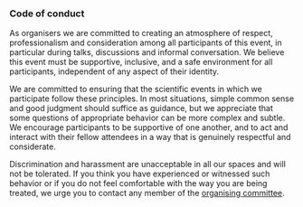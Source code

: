 ### Code of conduct 

As organisers we are committed to creating an atmosphere of respect, 
professionalism and consideration among all participants of this event, in 
particular during talks, discussions and informal conversation. We believe 
this event must be supportive, inclusive, and a safe environment for all 
participants, independent of any aspect of their identity. 

We are committed to ensuring that the scientific events in which we 
participate follow these principles. In most situations, simple common 
sense and good judgment should suffice as guidance, but we appreciate that 
some questions of appropriate behavior can be more complex and subtle. We 
encourage participants to be supportive of one another, and to act and 
interact with their fellow attendees in a way that is genuinely respectful 
and considerate.  
 
Discrimination and harassment are unacceptable in all our spaces and will 
not be tolerated. If you think you have experienced or witnessed such 
behavior or if you do not feel comfortable with the way you are being 
treated, we urge you to contact any member of the [organising committee](https://crossroads-2023.github.io/organization.html). 